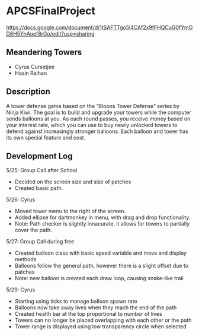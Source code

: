 # APCSFinalProject

https://docs.google.com/document/d/1tSAFTTgo5l4CAf2x9fFHQCuG0fYmOD8H5YnAuef8rGo/edit?usp=sharing

## Meandering Towers
- Cyrus Cursetjee
- Hasin Raihan

## Description
A tower defense game based on the “Bloons Tower Defense” series by Ninja Kiwi. The goal is to build and upgrade your towers while the computer sends balloons at you. As each round passes, you receive money based on your interest rate, which you can use to buy newly unlocked towers to defend against increasingly stronger balloons. Each balloon and tower has its own special feature and cost. 

## Development Log

5/25: Group Call after School
- Decided on the screen size and size of patches
- Created basic path.

5/26: Cyrus
- Moved tower menu to the right of the screen. 
- Added ellipse for dartmonkey in menu, with drag and drop functionality.
- Note: Path checker is slightly innacurate, it allows for towers to partially cover the path.
 
5/27: Group Call during free
- Created balloon class with basic speed variable and move and display methods
- Balloons follow the general path, however there is a slight offset due to patches
- Note: new balloon is created each draw loop, causing snake-like trail

5/29: Cyrus
- Starting using ticks to manage balloon spawn rate
- Balloons now take away lives when they reach the end of the path
- Created health bar at the top proportional to number of lives
- Towers can no longer be placed overlapping with each other or the path
- Tower range is displayed using low transparency circle when selected
